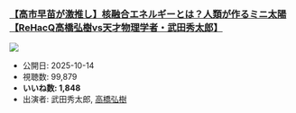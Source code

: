 ### [【高市早苗が激推し】核融合エネルギーとは？人類が作るミニ太陽【ReHacQ高橋弘樹vs天才物理学者・武田秀太郎】](https://www.youtube.com/watch?v=Hw8StDWqldg)
[![](https://img.youtube.com/vi/Hw8StDWqldg/sddefault.jpg)](https://www.youtube.com/watch?v=Hw8StDWqldg)
-   公開日: 2025-10-14
-   視聴数: 99,879
-   **いいね数: 1,848**
-   出演者: 武田秀太郎, [高橋弘樹](/rehacq_fan/people/高橋弘樹 "wikilink")
